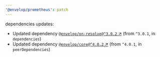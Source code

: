 ```yaml
---
'@envelop/prometheus': patch
---
```


dependencies updates:

- Updated dependency
  [`@envelop/on-resolve@^3.0.2` ↗︎](https://www.npmjs.com/package/@envelop/on-resolve/v/3.0.2) (from
  `^3.0.1`, in `dependencies`)
- Updated dependency
  [`@envelop/core@^4.0.2` ↗︎](https://www.npmjs.com/package/@envelop/core/v/4.0.2) (from `^4.0.1`,
  in `peerDependencies`)
